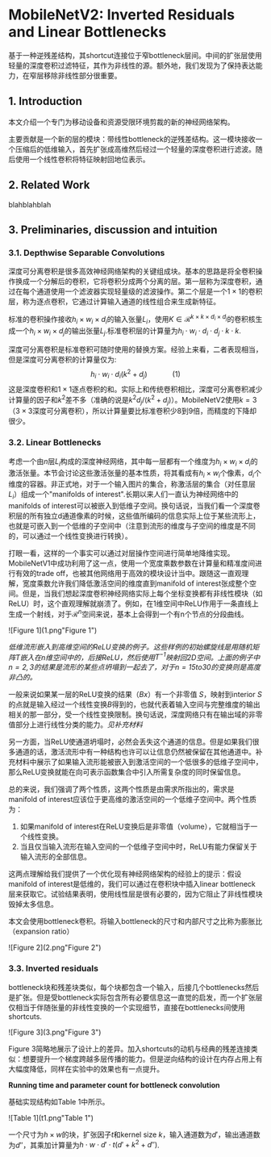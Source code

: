 # MobileNetV2: Inverted Residuals and Linear Bottlenecks

基于一种逆残差结构，其shortcut连接位于窄bottleneck层间。中间的扩张层使用轻量的深度卷积过滤特征，其作为非线性的源。额外地，我们发现为了保持表达能力，在窄层移除非线性部分很重要。



## 1. Introduction

本文介绍一个专门为移动设备和资源受限环境剪裁的新的神经网络架构。

主要贡献是一个新的层的模块：带线性bottleneck的逆残差结构。这一模块接收一个压缩后的低维输入，首先扩张成高维然后经过一个轻量的深度卷积进行滤波。随后使用一个线性卷积将特征映射回地位表示。



## 2. Related Work

blahblahblah



## 3. Preliminaries, discussion and intuition

### 3.1. Depthwise Separable Convolutions

深度可分离卷积是很多高效神经网络架构的关键组成块。基本的思路是将全卷积操作换成一个分解后的卷积，它将卷积分成两个分离的层。第一层称为深度卷积，通过在每个通道使用一个滤波器实现轻量级的滤波操作。第二个层是一个$1\times1$的卷积层，称为逐点卷积，它通过计算输入通道的线性组合来生成新特征。

标准的卷积操作接收$h_i\times w_i\times d_i$的输入张量$L_i$，使用$K\in \mathcal{R}^{k\times k\times d_i \times d_j}$的卷积核生成一个$h_i\times w_i\times d_j$的输出张量$L_j$.标准卷积层的计算量为$h_i\cdot w_i\cdot d_i\cdot d_j\cdot k\cdot k$.

深度可分离卷积是标准卷积可随时使用的替换方案。经验上来看，二者表现相当，但是深度可分离卷积的计算量仅为:
$$
h_i\cdot w_i\cdot d_i(k^2+d_j) \quad\quad\quad(1)
$$
这是深度卷积和$1\times1$逐点卷积的和。实际上和传统卷积相比，深度可分离卷积减少计算量的因子和$k^2$差不多（准确的说是$k^2d_j/(k^2+d_j)$）。MobileNetV2使用$k=3$（$3\times3$深度可分离卷积），所以计算量要比标准卷积少8到9倍，而精度的下降却很少。

### 3.2. Linear Bottlenecks

考虑一个由$n$层$L_i$构成的深度神经网络，其中每一层都有一个维度为$h_i\times w_i\times d_i$的激活张量。本节会讨论这些激活张量的基本性质，将其看成有$h_i\times w_i$个像素，$d_i$个维度的容器。非正式地，对于一个输入图片的集合，称激活层的集合（对任意层$L_i$）组成一个"manifolds of interest".长期以来人们一直认为神经网络中的manifolds of interest可以被嵌入到低维子空间。换句话说，当我们看一个深度卷积层的所有独立d通道像素的时候，这些值所编码的信息实际上位于某些流形上，也就是可嵌入到一个低维的子空间中（注意到流形的维度与子空间的维度是不同的，可以通过一个线性变换进行转换）。

打眼一看，这样的一个事实可以通过对层操作空间进行简单地降维实现。MobileNetV1中成功利用了这一点，使用一个宽度乘数参数在计算量和精准度间进行有效的trade off，也被其他网络用于高效的模块设计当中。跟随这一直观理解，宽度乘数允许我们降低激活空间的维度直到manifold of interest张成整个空间。但是，当我们想起深度卷积神经网络实际上每个坐标变换都有非线性模块（如ReLU）时，这个直观理解就崩溃了。例如，在1维空间中ReLU作用于一条直线上生成一个射线，对于$\mathcal{R}^n$空间来说，基本上会得到一个有n个节点的分段曲线。

![Figure 1](1.png"Figure 1")

*低维流形嵌入到高维空间的ReLU变换的例子。这些样例的初始螺旋线是用随机矩阵$T$嵌入在n维空间中的，后接ReLU，然后使用$T^{-1}$映射回2D空间。上面的例子中$n=2,3$的结果是流形的某些点坍塌到一起去了，对于$n=15to30$的变换则是高度非凸的。*



一般来说如果某一层的ReLU变换的结果（$Bx$）有一个非零值 $S$，映射到interior $S$的点就是输入经过一个线性变换$B$得到的，也就代表着输入空间与完整维度的输出相关的那一部分，受一个线性变换限制。换句话说，深度网络只有在输出域的非零值部分上进行线性分类的能力。*见补充材料*

另一方面，当ReLU使通道坍塌时，必然会丢失这个通道的信息。但是如果我们很多通道的话，激活流形中有一种结构也许可以让信息仍然被保留在其他通道中。补充材料中展示了如果输入流形能被嵌入到激活空间的一个低很多的低维子空间中，那么ReLU变换就能在向可表示函数集合中引入所需复杂度的同时保留信息。

总的来说，我们强调了两个性质，这两个性质是由需求所指出的，需求是manifold of interest应该位于更高维的激活空间的一个低维子空间中。两个性质为：

1. 如果manifold of interest在ReLU变换后是非零值（volume），它就相当于一个线性变换。
2. 当且仅当输入流形在输入空间的一个低维子空间中时，ReLU有能力保留关于输入流形的全部信息。

这两点理解给我们提供了一个优化现有神经网络架构的经验上的提示：假设manifold of interest是低维的，我们可以通过在卷积块中插入linear bottleneck层来获取它。试验结果表明，使用线性层是很有必要的，因为它阻止了非线性模块毁掉太多信息。

本文会使用bottleneck卷积。将输入bottleneck的尺寸和内部尺寸之比称为膨胀比（expansion ratio）

![Figure 2](2.png"Figure 2")



### 3.3. Inverted residuals

bottleneck块和残差块类似，每个块都包含一个输入，后接几个bottlenecks然后是扩张。但是受bottleneck实际包含所有必要信息这一直觉的启发，而一个扩张层仅相当于伴随张量的非线性变换的一个实现细节，直接在bottlenecks间使用shortcuts.

![Figure 3](3.png"Figure 3")

Figure 3简略地展示了设计上的差异。加入shortcuts的动机与经典的残差连接类似：想要提升一个梯度跨越多层传播的能力。但是逆向结构的设计在内存占用上有大幅度降低，同样在实验中的效果也有一点提升。

**Running time and parameter count for bottleneck convolution**

基础实现结构如Table 1中所示。

![Table 1](t1.png"Table 1")

一个尺寸为$h\times w$的块，扩张因子$t$和kernel size $k$，输入通道数为$d'$，输出通道数为$d''$，其乘加计算量为$h\cdot w\cdot d'\cdot t(d'+k^2+d'')$.